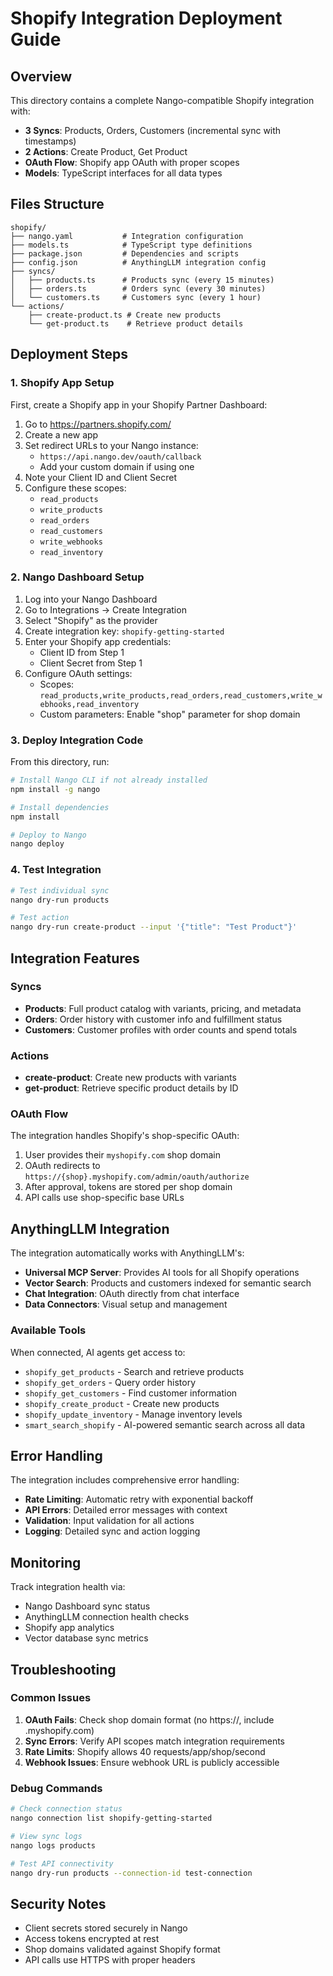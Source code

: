 # Shopify Integration Deployment Guide

## Overview
This directory contains a complete Nango-compatible Shopify integration with:
- **3 Syncs**: Products, Orders, Customers (incremental sync with timestamps)
- **2 Actions**: Create Product, Get Product
- **OAuth Flow**: Shopify app OAuth with proper scopes
- **Models**: TypeScript interfaces for all data types

## Files Structure
```
shopify/
├── nango.yaml           # Integration configuration
├── models.ts            # TypeScript type definitions
├── package.json         # Dependencies and scripts
├── config.json          # AnythingLLM integration config
├── syncs/
│   ├── products.ts      # Products sync (every 15 minutes)
│   ├── orders.ts        # Orders sync (every 30 minutes)
│   └── customers.ts     # Customers sync (every 1 hour)
└── actions/
    ├── create-product.ts # Create new products
    └── get-product.ts    # Retrieve product details
```

## Deployment Steps

### 1. Shopify App Setup
First, create a Shopify app in your Shopify Partner Dashboard:

1. Go to https://partners.shopify.com/
2. Create a new app
3. Set redirect URLs to your Nango instance:
   - `https://api.nango.dev/oauth/callback`
   - Add your custom domain if using one
4. Note your Client ID and Client Secret
5. Configure these scopes:
   - `read_products`
   - `write_products`
   - `read_orders`
   - `read_customers`
   - `write_webhooks`
   - `read_inventory`

### 2. Nango Dashboard Setup
1. Log into your Nango Dashboard
2. Go to Integrations → Create Integration
3. Select "Shopify" as the provider
4. Create integration key: `shopify-getting-started`
5. Enter your Shopify app credentials:
   - Client ID from Step 1
   - Client Secret from Step 1
6. Configure OAuth settings:
   - Scopes: `read_products,write_products,read_orders,read_customers,write_webhooks,read_inventory`
   - Custom parameters: Enable "shop" parameter for shop domain

### 3. Deploy Integration Code
From this directory, run:

```bash
# Install Nango CLI if not already installed
npm install -g nango

# Install dependencies
npm install

# Deploy to Nango
nango deploy
```

### 4. Test Integration
```bash
# Test individual sync
nango dry-run products

# Test action
nango dry-run create-product --input '{"title": "Test Product"}'
```

## Integration Features

### Syncs
- **Products**: Full product catalog with variants, pricing, and metadata
- **Orders**: Order history with customer info and fulfillment status  
- **Customers**: Customer profiles with order counts and spend totals

### Actions
- **create-product**: Create new products with variants
- **get-product**: Retrieve specific product details by ID

### OAuth Flow
The integration handles Shopify's shop-specific OAuth:
1. User provides their `myshopify.com` shop domain
2. OAuth redirects to `https://{shop}.myshopify.com/admin/oauth/authorize`
3. After approval, tokens are stored per shop domain
4. API calls use shop-specific base URLs

## AnythingLLM Integration

The integration automatically works with AnythingLLM's:
- **Universal MCP Server**: Provides AI tools for all Shopify operations
- **Vector Search**: Products and customers indexed for semantic search
- **Chat Integration**: OAuth directly from chat interface
- **Data Connectors**: Visual setup and management

### Available Tools
When connected, AI agents get access to:
- `shopify_get_products` - Search and retrieve products
- `shopify_get_orders` - Query order history  
- `shopify_get_customers` - Find customer information
- `shopify_create_product` - Create new products
- `shopify_update_inventory` - Manage inventory levels
- `smart_search_shopify` - AI-powered semantic search across all data

## Error Handling

The integration includes comprehensive error handling:
- **Rate Limiting**: Automatic retry with exponential backoff
- **API Errors**: Detailed error messages with context
- **Validation**: Input validation for all actions
- **Logging**: Detailed sync and action logging

## Monitoring

Track integration health via:
- Nango Dashboard sync status
- AnythingLLM connection health checks  
- Shopify app analytics
- Vector database sync metrics

## Troubleshooting

### Common Issues
1. **OAuth Fails**: Check shop domain format (no https://, include .myshopify.com)
2. **Sync Errors**: Verify API scopes match integration requirements
3. **Rate Limits**: Shopify allows 40 requests/app/shop/second
4. **Webhook Issues**: Ensure webhook URL is publicly accessible

### Debug Commands
```bash
# Check connection status
nango connection list shopify-getting-started

# View sync logs
nango logs products

# Test API connectivity
nango dry-run products --connection-id test-connection
```

## Security Notes
- Client secrets stored securely in Nango
- Access tokens encrypted at rest
- Shop domains validated against Shopify format
- API calls use HTTPS with proper headers